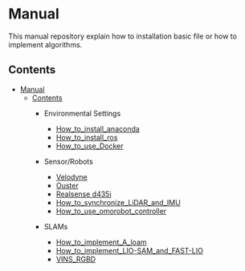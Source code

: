# Manual

This manual repository explain how to installation basic file or how to implement algorithms.


## Contents 
- [Manual](#manual)
  - [Contents](#contents)
    - Environmental Settings
      - [How\_to\_install\_anaconda](https://github.com/Lab-of-AI-and-Robotics/Lair_Code_Implementation_Manual/blob/main/manual/How_to_install_anaconda.md)
      - [How\_to\_install\_ros](https://github.com/Lab-of-AI-and-Robotics/Lair_Code_Implementation_Manual/blob/main/manual/How_to_install_ros.md)
      - [How\_to\_use\_Docker](https://github.com/Lab-of-AI-and-Robotics/Lair_Code_Implementation_Manual/blob/main/manual/How_to_use_docker.md)
  

    - Sensor/Robots
      - [Velodyne](https://github.com/Lab-of-AI-and-Robotics/Lair_Code_Implementation_Manual/blob/main/manual/How_to_implement_velodyne.md)
      - [Ouster](https://github.com/Lab-of-AI-and-Robotics/Lair_Code_Implementation_Manual/blob/main/manual/Ouster.md)
      - [Realsense d435i](https://github.com/Lab-of-AI-and-Robotics/Lair_Code_Implementation_Manual/blob/main/manual/How_to_implement_DepthCamera.md)
      - [How\_to\_synchronize\_LiDAR\_and\_IMU](https://github.com/Lab-of-AI-and-Robotics/Lair_Code_Implementation_Manual/blob/main/manual/How_to_synchronize_LiDAR_and_IMU.md)
      - [How\_to\_use\_omorobot\_controller](https://github.com/Lab-of-AI-and-Robotics/Lair_Code_Implementation_Manual/blob/main/manual/How_to_use_omorobot_controller.md)
  

    - SLAMs
      - [How\_to\_implement\_A\_loam](https://github.com/Lab-of-AI-and-Robotics/Lair_Code_Implementation_Manual/blob/main/manual/How_to_implement_A_loam.md)
      - [How\_to\_implement\_LIO-SAM\_and\_FAST-LIO](https://github.com/Lab-of-AI-and-Robotics/Lair_Code_Implementation_Manual/blob/main/manual/How_to_implement_LIO-SAM_and_FAST-LIO.md)
      - [VINS\_RGBD](https://github.com/Lab-of-AI-and-Robotics/Lair_Code_Implementation_Manual/blob/main/manual/VINS_RGBD.md)